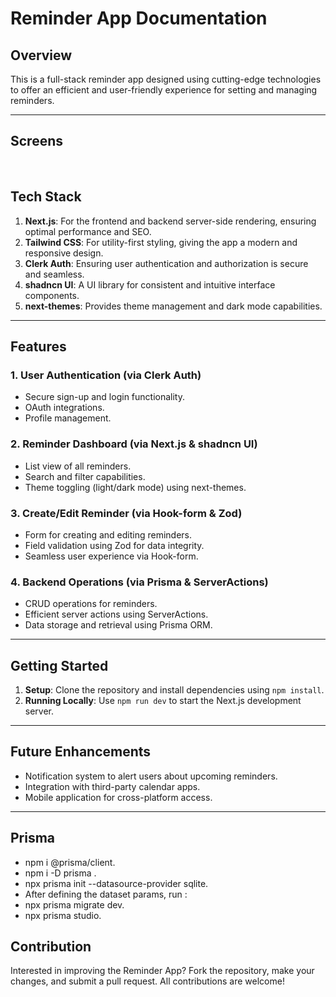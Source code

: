# Reminder App Documentation

## Overview

This is a full-stack reminder app designed using cutting-edge technologies to offer an efficient and user-friendly experience for setting and managing reminders.

---

## Screens

<img src="">
<img src="">

## Tech Stack

1. **Next.js**: For the frontend and backend server-side rendering, ensuring optimal performance and SEO.
2. **Tailwind CSS**: For utility-first styling, giving the app a modern and responsive design.
3. **Clerk Auth**: Ensuring user authentication and authorization is secure and seamless.
4. **shadncn UI**: A UI library for consistent and intuitive interface components.
5. **next-themes**: Provides theme management and dark mode capabilities.

---

## Features

### 1. User Authentication (via Clerk Auth)

- Secure sign-up and login functionality.
- OAuth integrations.
- Profile management.

### 2. Reminder Dashboard (via Next.js & shadncn UI)

- List view of all reminders.
- Search and filter capabilities.
- Theme toggling (light/dark mode) using next-themes.

### 3. Create/Edit Reminder (via Hook-form & Zod)

- Form for creating and editing reminders.
- Field validation using Zod for data integrity.
- Seamless user experience via Hook-form.

### 4. Backend Operations (via Prisma & ServerActions)

- CRUD operations for reminders.
- Efficient server actions using ServerActions.
- Data storage and retrieval using Prisma ORM.

---

## Getting Started

1. **Setup**: Clone the repository and install dependencies using `npm install`.
2. **Running Locally**: Use `npm run dev` to start the Next.js development server.

---

## Future Enhancements

- Notification system to alert users about upcoming reminders.
- Integration with third-party calendar apps.
- Mobile application for cross-platform access.

---

## Prisma

- npm i @prisma/client.
- npm i -D prisma .
- npx prisma init --datasource-provider sqlite.
- After defining the dataset params, run :
- npx prisma migrate dev.
- npx prisma studio.

## Contribution

Interested in improving the Reminder App? Fork the repository, make your changes, and submit a pull request. All contributions are welcome!
